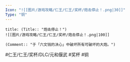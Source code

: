 ```yaml
---
Icon: "![[图片/游戏攻略/仁王/仁王/奖杯/炮击停止！.png|30]]"
Type: "铜"
---
```

```ad-common-bronze-trophy
title: (Title:: "炮击停止！")
![[图片/游戏攻略/仁王/仁王/奖杯/炮击停止！.png|100]]

(Comment:: "于「六文钱的决心」中破坏所有可破坏的大炮。")
```

#仁王/仁王/奖杯/DLC/元和偃武 #奖杯 #铜
